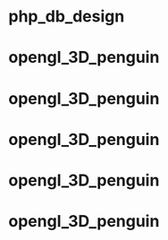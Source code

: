 # php_db_design
# opengl_3D_penguin
# opengl_3D_penguin
# opengl_3D_penguin
# opengl_3D_penguin
# opengl_3D_penguin
